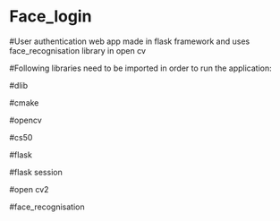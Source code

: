 # Face_login
#User authentication web app made in flask framework and uses face_recognisation library in open cv

#Following libraries need to be imported in order to run the application:

#dlib

#cmake

#opencv

#cs50

#flask

#flask session

#open cv2

#face_recognisation
